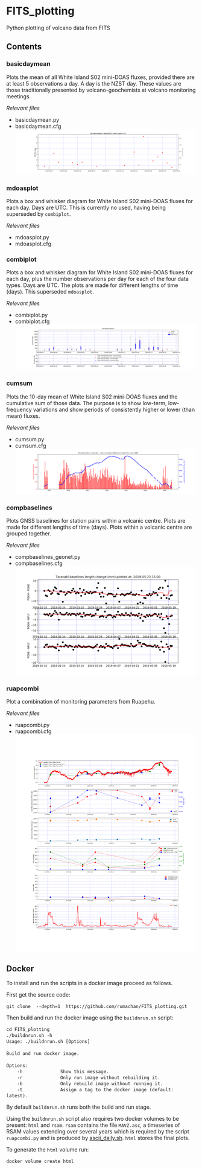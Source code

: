 # FITS_plotting
Python plotting of volcano data from FITS

## Contents

### basicdaymean
Plots the mean of all White Island S02 mini-DOAS fluxes, provided there are at least 5 observations a day. A day is the NZST day. These values are those traditionally presented by volcano-geochemists at volcano monitoring meetings.

_Relevant files_
- basicdaymean.py
- basicdaymean.cfg
![GitHub Logo](/readme_images/mdoas.daymean5.png)

### mdoasplot
Plots a box and whisker diagram for White Island S02 mini-DOAS fluxes for each day. Days are UTC. This is currently no used, having being superseded by `combiplot`.

_Relevant files_
- mdoasplot.py
- mdoasplot.cfg

### combiplot
Plots a box and whisker diagram for White Island S02 mini-DOAS fluxes for each day, plus the number observations per day for each of the four data types. Days are UTC. The plots are made for different lengths of time (days). This superseded `mdoasplot`.

_Relevant files_
- combiplot.py
- combiplot.cfg
![GitHub Logo](/readme_images/mdoas.allobs_30.png)

### cumsum
Plots the 10-day mean of White Island S02 mini-DOAS fluxes and the cumulative sum of those data. The purpose is to show low-term, low-frequency variations and show periods of consistently higher or lower (than mean) fluxes.

_Relevant files_
- cumsum.py
- cumsum.cfg
![GitHub Logo](/readme_images/mdoas.allobs_resample_10d.png)

### compbaselines
Plots GNSS baselines for station pairs within a volcanic centre. Plots are made for different lengths of time (days). Plots within a volcanic centre are grouped together.

_Relevant files_
- compbaselines_geonet.py
- compbaselines.cfg
![GitHub Logo](/readme_images/gps.bll.taranaki_100.png)

### ruapcombi
Plot a combination of monitoring parameters from Ruapehu.

_Relevant files_
- ruapcombi.py
- ruapcombi.cfg
![GitHub Logo](/readme_images/ruapehu.combi_365.png)

## Docker

To install and run the scripts in a docker image proceed as follows.

First get the source code:

```
git clone  --depth=1  https://github.com/rumachan/FITS_plotting.git
```

Then build and run the docker image using the `buildnrun.sh` script:

```
cd FITS_plotting
./buildnrun.sh -h
Usage: ./buildnrun.sh [Options]

Build and run docker image.

Options:
    -h              Show this message.
    -r              Only run image without rebuilding it.
    -b              Only rebuild image without running it.
    -t              Assign a tag to the docker image (default: latest).
```

By default `buildnrun.sh` runs both the build and run stage.

Using the `buildnrun.sh` script also requires two docker volumes to be present: `html` and `rsam`.
`rsam` contains the file `MAVZ.asc`, a timeseries of RSAM values extending over several years
which is required by the script `ruapcombi.py` and is produced by [ascii_daily.sh](https://github.com/rumachan/RSAM/blob/master/ascii_daily.sh). `html` stores the final plots.

To generate the `html` volume run:

```
docker volume create html
```


